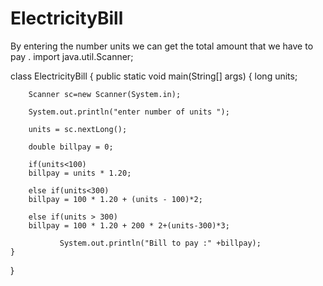 # ElectricityBill
By entering the number units we can get the  total amount that we have to pay .
import java.util.Scanner;

  class ElectricityBill
{
    public static void main(String[] args)
    {
        long units;

        Scanner sc=new Scanner(System.in);

        System.out.println("enter number of units ");

        units = sc.nextLong();

        double billpay = 0;

        if(units<100)
        billpay = units * 1.20;

        else if(units<300)
        billpay = 100 * 1.20 + (units - 100)*2;

        else if(units > 300)
        billpay = 100 * 1.20 + 200 * 2+(units-300)*3;

               System.out.println("Bill to pay :" +billpay);
    }
}
